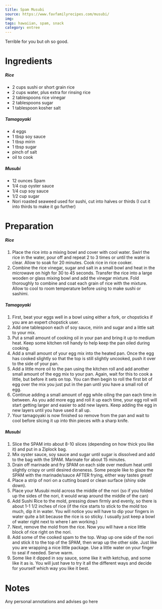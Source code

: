 ```yaml
---
title: Spam Musubi
source: https://www.favfamilyrecipes.com/musubi/
img:
tags: hawaiian, spam, snack
category: entree
---
```


Terrible for you but oh so good.

Ingredients
===========
##### Rice
* 2 cups sushi or short grain rice
* 2 cups water, plus extra for rinsing rice
* 2 tablespoons rice vinegar
* 2 tablespoons sugar
* 1 tablespoon kosher salt

##### Tamagoyaki
* 4 eggs
* 1 tbsp soy sauce
* 1 tbsp mirin
* 1 tbsp sugar
* pinch of salt
* oil to cook

##### Musubi
* 12 ounces Spam
* 1/4 cup oyster sauce
* 1/4 cup soy sauce
* 1/2 cup sugar
* Nori roasted seaweed used for sushi, cut into halves or thirds (I cut it into thirds to make it go further)


Preparation
===========
##### Rice
1. Place the rice into a mixing bowl and cover with cool water. Swirl the rice in the water, pour off and repeat 2 to 3 times or until the water is clear. Allow to soak for 20 minutes. Cook rice in rice cooker.
2. Combine the rice vinegar, sugar and salt in a small bowl and heat in the microwave on high for 30 to 45 seconds. Transfer the rice into a large wooden or glass mixing bowl and add the vinegar mixture. Fold thoroughly to combine and coat each grain of rice with the mixture. Allow to cool to room temperature before using to make sushi or sashimi.

##### Tamagoyaki
1. First, beat your eggs well in a bowl using either a fork, or chopsticks if you are an expert chopstick user.
2. Add one tablespoon each of soy sauce, mirin and sugar and a little salt to your mix.
3. Put a small amount of cooking oil in your pan and bring it up to medium heat. Keep some kitchen roll handy to help keep the pan oiled during cooking.
4. Add a small amount of your egg mix into the heated pan. Once the egg has cooked slightly so that the top is still slightly uncooked, push it over to the side of your pan.
5. Add a little more oil to the pan using the kitchen roll and add another small amount of the egg mix to your pan. Again, wait for this to cook a little, but before it sets on top. You can then begin to roll the first bit of egg over the mix you just put in the pan until you have a small roll of egg.
6. Continue adding a small amount of egg while oiling the pan each time in between. As you add more egg and roll it up each time, your egg roll will start getting larger and easier to add new layers. Keep adding the egg in new layers until you have used it all up.
7. Your tamagoyaki is now finished so remove from the pan and wait to cool before slicing it up into thin pieces with a sharp knife.

##### Musubi
1. Slice the SPAM into about 8-10 slices (depending on how thick you like it) and put in a Ziplock bag.
2. Mix oyster sauce, soy sauce and sugar until sugar is dissolved and add to the bag with the SPAM. Marinate for about 15 minutes.
3. Drain off marinade and fry SPAM on each side over medium heat until slightly crispy or until desired doneness. Some people like to glaze the SPAM with the marinade/sauce AFTER frying, either way tastes great!
4. Place a strip of nori on a cutting board or clean surface (shiny side down).
5. Place your Musubi mold across the middle of the nori (so if you folded up the sides of the nori, it would wrap around the middle of the can)
6. Add Sushi Rice to the mold, pressing down firmly and evenly, so there is about 1-1 1/2 inches of rice (if the rice starts to stick to the mold too much, dip it in water. You will notice you will have to dip your fingers in water quite a bit because the rice is so sticky. I usually just keep a bowl of water right next to where I am working.)  
7. Next, remove the mold from the rice. Now you will have a nice little block of rice right on the nori.
8. Add some of the cooked spam to the top. Wrap up one side of the nori and stick it to the top of the SPAM, then wrap up the other side. Just like you are wrapping a nice little package. Use a little water on your finger to seal if needed. Serve warm.
9. Some like it dipped in soy sauce, some like it with ketchup, and some like it as is. You will just have to try it all the different ways and decide for yourself which way you like it best.

Notes
=====

Any personal annotations and advises go here
